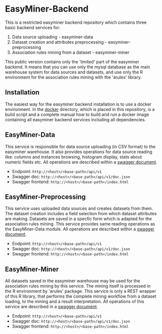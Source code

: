# EasyMiner-Backend

This is a restricted easyminer backend repository which contains three basic backend services for:

1. Data source uploading - easyminer-data
2. Dataset creation and attributes preprocessing - easyminer-preprocessing
3. Association rules mining from a dataset - easyminer-miner

This public version contains only the 'limited' part of the easyminer backend.
It means that you can use only the mysql database as the main warehouse system for data sources and datasets,
and use only the R environment for the association rules mining with the 'arules' library.

## Installation

The easiest way for the easyminer backend installation is to use a docker environment.
In the [docker](docker) directory, which is placed in this repository, is a build script and a complete manual how to build and
run a docker image containing all easyminer backend services including all dependencies.

## EasyMiner-Data

This service is responsible for data source uploading (in CSV format) to the easyminer warehouse.
It also provides operations for data source reading like: columns and instances browsing, histogram display, stats about numeric fields etc.
All operations are described within a [swagger document](EasyMiner-Data/src/main/resources/swagger.json).

* Endpoint: `http://<host>/<base-path>/api/v1`
* Swagger doc: `http://<host>/<base-path>/api/v1/doc.json`
* Swagger frontend: `http://<host>/<base-path>/index.html`

## EasyMiner-Preprocessing

This service uses uploaded data sources and creates datasets from them.
The dataset creation includes a field selection from which dataset attributes are making.
Datasets are saved in a specfic form which is adapted for the association rules mining.
This service provides same reading operations as the EasyMiner-Data module.
All operations are described within a [swagger document](EasyMiner-Preprocessing/src/main/resources/swagger.json).

* Endpoint: `http://<host>/<base-path>/api/v1`
* Swagger doc: `http://<host>/<base-path>/api/v1/doc.json`
* Swagger frontend: `http://<host>/<base-path>/index.html`

## EasyMiner-Miner

All datasets saved in the easyminer warehouse may be used for the association rules mining by this service.
The mining itself is processed in the R environment by 'arules' package.
This service is only a REST wrapper of this R library,
that performs the complete mining workflow from a dataset loading, to the mining and a result interpretation.
All operations of this service are described in a [swagger document](EasyMiner-Miner/src/main/resources/swagger.json).

* Endpoint: `http://<host>/<base-path>/api/v1`
* Swagger doc: `http://<host>/<base-path>/api/v1/doc.json`
* Swagger frontend: `http://<host>/<base-path>/index.html`
